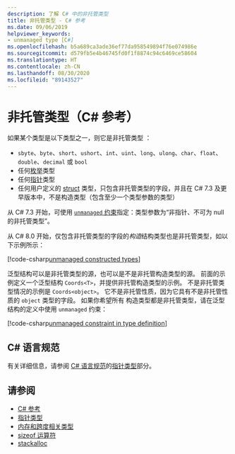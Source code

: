 ```yaml
---
description: 了解 C# 中的非托管类型
title: 非托管类型 - C# 参考
ms.date: 09/06/2019
helpviewer_keywords:
- unmanaged type [C#]
ms.openlocfilehash: b5a689ca3ade36ef77da958549894f76e074986e
ms.sourcegitcommit: d579fb5e4b46745fd0f1f8874c94c6469ce58604
ms.translationtype: HT
ms.contentlocale: zh-CN
ms.lasthandoff: 08/30/2020
ms.locfileid: "89143527"
---
```

# <a name="unmanaged-types-c-reference"></a>非托管类型（C# 参考）

如果某个类型是以下类型之一，则它是非托管类型  ：

- `sbyte`、`byte`、`short`、`ushort`、`int`、`uint`、`long`、`ulong`、`char`、`float`、`double`、`decimal` 或 `bool`
- 任何[枚举](enum.md)类型
- 任何[指针](../../programming-guide/unsafe-code-pointers/pointer-types.md)类型
- 任何用户定义的 [struct](struct.md) 类型，只包含非托管类型的字段，并且在 C# 7.3 及更早版本中，不是构造类型（包含至少一个类型参数的类型）

从 C# 7.3 开始，可使用 [`unmanaged` 约束](../../programming-guide/generics/constraints-on-type-parameters.md#unmanaged-constraint)指定：类型参数为“非指针、不可为 null 的非托管类型”。

从 C# 8.0 开始，仅包含非托管类型的字段的*构造*结构类型也是非托管类型，如以下示例所示：

[!code-csharp[unmanaged constructed types](snippets/UnmanagedTypes.cs#ProgramExample)]

泛型结构可以是非托管类型的源，也可以是不是非托管构造类型的源。 前面的示例定义一个泛型结构 `Coords<T>`，并提供非托管构造类型的示例。 不是非托管类型情况的示例是 `Coords<object>`。 它不是非托管性质，因为它具有不是非托管性质的 `object` 类型的字段。 如果你希望所有  构造类型都是非托管类型，请在泛型结构的定义中使用 `unmanaged` 约束：

[!code-csharp[unmanaged constraint in type definition](snippets/UnmanagedTypes.cs#AlwaysUnmanaged)]

## <a name="c-language-specification"></a>C# 语言规范

有关详细信息，请参阅 [C# 语言规范](~/_csharplang/spec/introduction.md)的[指针类型](~/_csharplang/spec/unsafe-code.md#pointer-types)部分。

## <a name="see-also"></a>请参阅

- [C# 参考](../index.md)
- [指针类型](../../programming-guide/unsafe-code-pointers/pointer-types.md)
- [内存和跨度相关类型](../../../standard/memory-and-spans/index.md)
- [sizeof 运算符](../operators/sizeof.md)
- [stackalloc](../operators/stackalloc.md)
